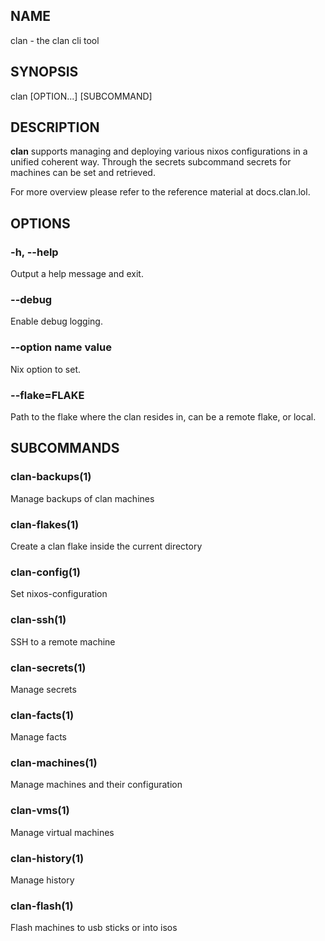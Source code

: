## NAME 
clan - the clan cli tool

## SYNOPSIS

clan [OPTION...] [SUBCOMMAND]

## DESCRIPTION

**clan** supports managing and deploying various nixos configurations in a unified coherent way. Through the secrets subcommand secrets for machines can be set and retrieved.

For more overview please refer to the reference material at docs.clan.lol.

## OPTIONS

### -h, --help
Output a help message and exit.

### --debug
Enable debug logging.

### --option name value
Nix option to set.

### --flake=FLAKE
Path to the flake where the clan resides in, can be a remote flake, or local.

## SUBCOMMANDS

### clan-backups(1)
Manage backups of clan machines
### clan-flakes(1)
Create a clan flake inside the current directory
### clan-config(1)
Set nixos-configuration
### clan-ssh(1)
SSH to a remote machine
### clan-secrets(1)
Manage secrets
### clan-facts(1)
Manage facts
### clan-machines(1)
Manage machines and their configuration
### clan-vms(1)
Manage virtual machines
### clan-history(1)
Manage history
### clan-flash(1)
Flash machines to usb sticks or into isos
